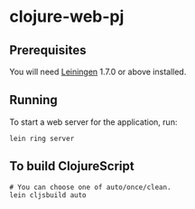 # clojure-web-pj

## Prerequisites

You will need [Leiningen][1] 1.7.0 or above installed.

[1]: https://github.com/technomancy/leiningen

## Running

To start a web server for the application, run:

    lein ring server

## To build ClojureScript

    # You can choose one of auto/once/clean.
    lein cljsbuild auto


